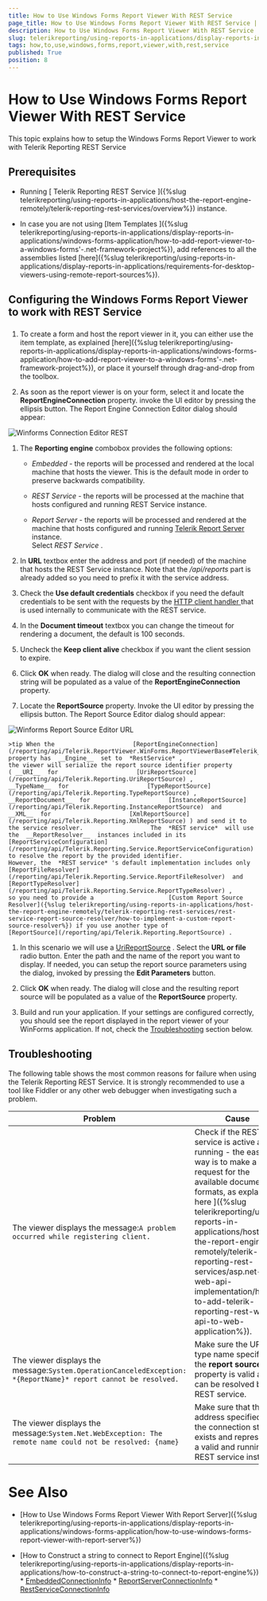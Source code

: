 ```yaml
---
title: How to Use Windows Forms Report Viewer With REST Service
page_title: How to Use Windows Forms Report Viewer With REST Service | for Telerik Reporting Documentation
description: How to Use Windows Forms Report Viewer With REST Service
slug: telerikreporting/using-reports-in-applications/display-reports-in-applications/windows-forms-application/how-to-use-windows-forms-report-viewer-with-rest-service
tags: how,to,use,windows,forms,report,viewer,with,rest,service
published: True
position: 8
---
```


# How to Use Windows Forms Report Viewer With REST Service



This topic explains how to setup the Windows Forms Report Viewer to work with Telerik Reporting REST Service

## Prerequisites

* Running               [ Telerik Reporting REST Service ]({%slug telerikreporting/using-reports-in-applications/host-the-report-engine-remotely/telerik-reporting-rest-services/overview%}) instance.             

* In case you are not using [Item Templates ]({%slug telerikreporting/using-reports-in-applications/display-reports-in-applications/windows-forms-application/how-to-add-report-viewer-to-a-windows-forms'-.net-framework-project%}),               add references to all the assemblies listed                [here]({%slug telerikreporting/using-reports-in-applications/display-reports-in-applications/requirements-for-desktop-viewers-using-remote-report-sources%}).             

## Configuring the Windows Forms Report Viewer to work with REST Service

###

1. To create a form and host the report viewer in it, you can either use the item template, as explained                   [here]({%slug telerikreporting/using-reports-in-applications/display-reports-in-applications/windows-forms-application/how-to-add-report-viewer-to-a-windows-forms'-.net-framework-project%}), or place it yourself through drag-and-drop from the toolbox.                 

1. As soon as the report viewer is on your form, select it and locate the __ReportEngineConnection__  property.                   invoke the UI editor by pressing the ellipsis button. The Report Engine Connection Editor dialog should appear:                   

  ![Winforms Connection Editor REST](images/WinformsConnectionEditor_REST.png)

1. The __Reporting engine__  combobox provides the following options:                 
   + *Embedded*  - the reports will be processed and rendered at the local machine that hosts the viewer. This is the default mode in order to preserve backwards compatibility.                     

   + *REST Service*  - the reports will be processed at the machine that hosts configured and running REST Service instance.                     

   + *Report Server*  - the reports will be processed and rendered at the machine that hosts configured and running                        [Telerik Report Server ](http://docs.telerik.com/report-server/introduction)  instance.                     
    Select *REST Service* .                 

1. In __URL__  textbox enter the address and port (if needed) of the machine that hosts the REST Service instance.                   Note that the */api/reports*  part is already added so you need to prefix it with the service address.                 

1. Check the __Use default credentials__  checkbox if you need the default credentials to be sent with the requests by the                    [HTTP client handler ](https://msdn.microsoft.com/query/dev14.query?appId=Dev14IDEF1&l&EN-US&k=k(System.Net.Http.HttpClientHandler.UseDefaultCredentials))                    that is used internally to communicate with the REST service.                 

1. In the __Document timeout__  textbox you can change the timeout for rendering a document, the default is 100 seconds.                 

1. Uncheck the __Keep client alive__  checkbox if you want the client session to expire.                 

1. Click __OK__  when ready. The dialog will close and the resulting connection string will be populated as a value of the __ReportEngineConnection__  property.                 

1. Locate the __ReportSource__  property. Invoke the UI editor by pressing the ellipsis button. The Report Source Editor dialog should appear:                   

  ![Winforms Report Source Editor URL](images/WinformsReportSourceEditor_URL.png)

    >tip When the                      [ReportEngineConnection](/reporting/api/Telerik.ReportViewer.WinForms.ReportViewerBase#Telerik_ReportViewer_WinForms_ReportViewerBase_ReportEngineConnection)                      property has  __Engine__  set to  *RestService* ,                     the viewer will serialize the report source identifier property                     ( __URI__  for                      [UriReportSource](/reporting/api/Telerik.Reporting.UriReportSource) ,                      __TypeName__  for                      [TypeReportSource](/reporting/api/Telerik.Reporting.TypeReportSource) ,                      __ReportDocument__  for                      [InstanceReportSource](/reporting/api/Telerik.Reporting.InstanceReportSource)  and                      __XML__  for                      [XmlReportSource](/reporting/api/Telerik.Reporting.XmlReportSource) ) and send it to the service resolver.                   The  *REST service*  will use the  __ReportResolver__  instances included in its                      [ReportServiceConfiguration](/reporting/api/Telerik.Reporting.Service.ReportServiceConfiguration)  to resolve the report by the provided identifier.                     However, the  *REST service* 's default implementation includes only                      [ReportFileResolver](/reporting/api/Telerik.Reporting.Service.ReportFileResolver)  and                      [ReportTypeResolver](/reporting/api/Telerik.Reporting.Service.ReportTypeResolver) ,                     so you need to provide a                     [Custom Report Source Resolver]({%slug telerikreporting/using-reports-in-applications/host-the-report-engine-remotely/telerik-reporting-rest-services/rest-service-report-source-resolver/how-to-implement-a-custom-report-source-resolver%}) if you use another type of                      [ReportSource](/reporting/api/Telerik.Reporting.ReportSource) .                   



1. In this scenario we will use a  [UriReportSource](/reporting/api/Telerik.Reporting.UriReportSource) .                   Select the __URL or file__  radio button. Enter the path and the name of the report you want to display.                     If needed, you can setup the report source parameters using the dialog, invoked by pressing the __Edit Parameters__  button.                 

1. Click __OK__  when ready. The dialog will close and the resulting report source will be populated as a value of the __ReportSource__  property.                 

1. Build and run your application. If your settings are configured correctly, you should see the report displayed in the report viewer of your WinForms application.                   If not, check the                   [Troubleshooting](#Troubleshooting) section below.                 

## Troubleshooting

The following table shows the most common reasons for failure when using the Telerik Reporting REST Service. It is strongly recommended to use a tool like           Fiddler or any other web debugger when investigating such a problem.         


| Problem | Cause |
| ------ | ------ |
|The viewer displays the message:`A problem occurred while registering client.`|Check if the REST service is active and running - the easiest way is to make a request for the available document formats, as explained [ here ]({%slug telerikreporting/using-reports-in-applications/host-the-report-engine-remotely/telerik-reporting-rest-services/asp.net-web-api-implementation/how-to-add-telerik-reporting-rest-web-api-to-web-application%}).|
|The viewer displays the message:`System.OperationCanceledException: *{ReportName}* report cannot be resolved.`|Make sure the URL or type name specified in the __report source__ property is valid and can be resolved by the REST service.|
|The viewer displays the message:`System.Net.WebException: The remote name could not be resolved: {name}`|Make sure that the address specified in the connection string exists and represents a valid and running REST service instance|




# See Also


 * [How to Use Windows Forms Report Viewer With Report Server]({%slug telerikreporting/using-reports-in-applications/display-reports-in-applications/windows-forms-application/how-to-use-windows-forms-report-viewer-with-report-server%})

 * [How to Construct a string to connect to Report Engine]({%slug telerikreporting/using-reports-in-applications/display-reports-in-applications/how-to-construct-a-string-to-connect-to-report-engine%}) * [EmbeddedConnectionInfo](/reporting/api/Telerik.ReportViewer.Common.EmbeddedConnectionInfo)  * [ReportServerConnectionInfo](/reporting/api/Telerik.ReportViewer.Common.ReportServerConnectionInfo)  * [RestServiceConnectionInfo](/reporting/api/Telerik.ReportViewer.Common.RestServiceConnectionInfo) 
